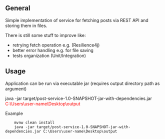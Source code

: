 ## General

Simple implementation of service for fetching posts via REST API and storing them in files.

There is still some stuff to improve like:

* retrying fetch operation e.g. (Resilience4j)
* better error handling e.g. for file saving
* tests organization (Unit/Integration)

## Usage

Application can be run via executable jar (requires output directory path as argument)

java -jar target/post-service-1.0-SNAPSHOT-jar-with-dependencies.jar <span style="color:red">C:\Users\user-name\Desktop\output</span>

Example

```
    mvnw clean install
    java -jar target/post-service-1.0-SNAPSHOT-jar-with-dependencies.jar C:\Users\user-name\Desktop\output
```